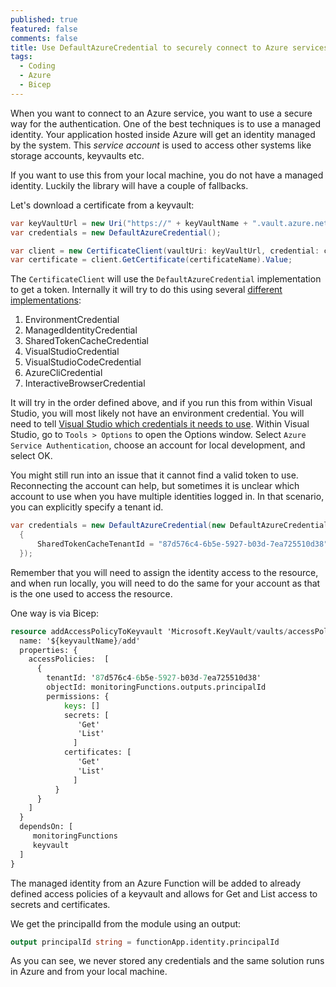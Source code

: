 ```yaml
---
published: true
featured: false
comments: false
title: Use DefaultAzureCredential to securely connect to Azure services from Visual Studio
tags:
  - Coding
  - Azure
  - Bicep
---
```


When you want to connect to an Azure service, you want to use a secure way for the authentication. One of the best techniques is to use a managed identity. Your application hosted inside Azure will get an identity managed by the system. This _service account_ is used to access other systems like storage accounts, keyvaults etc.

If you want to use this from your local machine, you do not have a managed identity. Luckily the library will have a couple of fallbacks.

Let's download a certificate from a keyvault:

```csharp
var keyVaultUrl = new Uri("https://" + keyVaultName + ".vault.azure.net");
var credentials = new DefaultAzureCredential();

var client = new CertificateClient(vaultUri: keyVaultUrl, credential: credentials);
var certificate = client.GetCertificate(certificateName).Value;
```

The `CertificateClient` will use the `DefaultAzureCredential` implementation to get a token. Internally it will try to do this using several [different implementations](https://docs.microsoft.com/en-us/dotnet/api/azure.identity.defaultazurecredential?view=azure-dotnet):

1. EnvironmentCredential
2. ManagedIdentityCredential
3. SharedTokenCacheCredential
4. VisualStudioCredential
5. VisualStudioCodeCredential
6. AzureCliCredential
7. InteractiveBrowserCredential

It will try in the order defined above, and if you run this from within Visual Studio, you will most likely not have an environment credential. You will need to tell [Visual Studio which credentials it needs to use](https://docs.microsoft.com/en-gb/dotnet/api/overview/azure/service-to-service-authentication#authenticating-to-azure-services). Within Visual Studio, go to `Tools > Options` to open the Options window. Select `Azure Service Authentication`, choose an account for local development, and select OK.

You might still run into an issue that it cannot find a valid token to use. Reconnecting the account can help, but sometimes it is unclear which account to use when you have multiple identities logged in.
In that scenario, you can explicitly specify a tenant id.

```csharp
var credentials = new DefaultAzureCredential(new DefaultAzureCredentialOptions
  {
      SharedTokenCacheTenantId = "87d576c4-6b5e-5927-b03d-7ea725510d38" // TenantId from the Azure AD
  });
```

Remember that you will need to assign the identity access to the resource, and when run locally, you will need to do the same for your account as that is the one used to access the resource.

One way is via Bicep:

```terraform
resource addAccessPolicyToKeyvault 'Microsoft.KeyVault/vaults/accessPolicies@2018-02-14' = {
  name: '${keyvaultName}/add'
  properties: {
    accessPolicies:  [
      {
        tenantId: '87d576c4-6b5e-5927-b03d-7ea725510d38'
        objectId: monitoringFunctions.outputs.principalId
        permissions: {
            keys: []
            secrets: [
               'Get'
               'List'
              ]
            certificates: [
               'Get' 
               'List'
              ]
          }
      }
    ]
  }
  dependsOn: [
     monitoringFunctions
     keyvault
  ]
}
```

The managed identity from an Azure Function will be added to already defined access policies of a keyvault and allows for Get and List access to secrets and certificates.

We get the principalId from the module using an output:

```terraform
output principalId string = functionApp.identity.principalId
```

As you can see, we never stored any credentials and the same solution runs in Azure and from your local machine.
